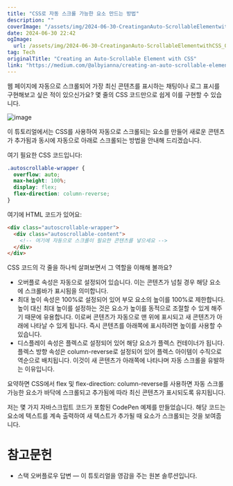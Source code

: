 ```yaml
---
title: "CSS로 자동 스크롤 가능한 요소 만드는 방법"
description: ""
coverImage: "/assets/img/2024-06-30-CreatinganAuto-ScrollableElementwithCSS_0.png"
date: 2024-06-30 22:42
ogImage:
  url: /assets/img/2024-06-30-CreatinganAuto-ScrollableElementwithCSS_0.png
tag: Tech
originalTitle: "Creating an Auto-Scrollable Element with CSS"
link: "https://medium.com/@albyianna/creating-an-auto-scrollable-element-with-css-b7d814c73522"
---
```


웹 페이지에 자동으로 스크롤되어 가장 최신 콘텐츠를 표시하는 채팅이나 로그 표시를 구현해보고 싶은 적이 있으신가요? 몇 줄의 CSS 코드만으로 쉽게 이를 구현할 수 있습니다.

![image](https://miro.medium.com/v2/resize:fit:1036/1*3Kw8USr6Jfn_cR0JHLw2-Q.gif)

이 튜토리얼에서는 CSS를 사용하여 자동으로 스크롤되는 요소를 만들어 새로운 콘텐츠가 추가됨과 동시에 자동으로 아래로 스크롤되는 방법을 안내해 드리겠습니다.

여기 필요한 CSS 코드입니다:

<div class="content-ad"></div>

```css
.autoscrollable-wrapper {
  overflow: auto;
  max-height: 100%;
  display: flex;
  flex-direction: column-reverse;
}
```

여기에 HTML 코드가 있어요:

```html
<div class="autoscrollable-wrapper">
  <div class="autoscrollable-content">
    <!-- 여기에 자동으로 스크롤이 필요한 콘텐츠를 넣으세요 -->
  </div>
</div>
```

CSS 코드의 각 줄을 하나씩 살펴보면서 그 역할을 이해해 볼까요?

<div class="content-ad"></div>

- 오버플로 속성은 자동으로 설정되어 있습니다. 이는 콘텐츠가 넘칠 경우 해당 요소에 스크롤바가 표시됨을 의미합니다.
- 최대 높이 속성은 100%로 설정되어 있어 부모 요소의 높이를 100%로 제한합니다. 높이 대신 최대 높이를 설정하는 것은 요소가 높이를 동적으로 조절할 수 있게 해주기 때문에 유용합니다. 이로써 콘텐츠가 자동으로 맨 위에 표시되고 새 콘텐츠가 아래에 나타날 수 있게 됩니다. 즉시 콘텐츠를 아래쪽에 표시하려면 높이를 사용할 수 있습니다.
- 디스플레이 속성은 플렉스로 설정되어 있어 해당 요소가 플렉스 컨테이너가 됩니다. 플렉스 방향 속성은 column-reverse로 설정되어 있어 플렉스 아이템이 수직으로 역순으로 배치됩니다. 이것이 새 콘텐츠가 아래쪽에 나타나며 자동 스크롤을 유발하는 이유입니다.

요약하면 CSS에서 flex 및 flex-direction: column-reverse를 사용하면 자동 스크롤 가능한 요소가 바닥에 스크롤되고 추가됨에 따라 최신 콘텐츠가 표시되도록 유지됩니다.

저는 몇 가지 자바스크립트 코드가 포함된 CodePen 예제를 만들었습니다. 해당 코드는 요소에 텍스트를 계속 출력하여 새 텍스트가 추가될 때 요소가 스크롤되는 것을 보여줍니다.

# 참고문헌

<div class="content-ad"></div>

- 스택 오버플로우 답변 — 이 튜토리얼을 영감을 주는 원본 솔루션입니다.
